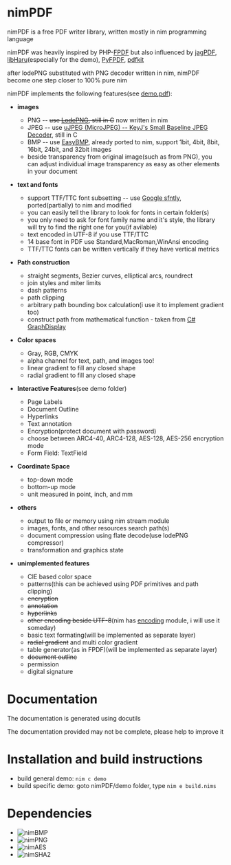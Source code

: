 # nimPDF

nimPDF is a free PDF writer library, written mostly in nim programming language

nimPDF was heavily inspired by PHP-[FPDF](http://www.fpdf.org) but also influenced by  [jagPDF](http://www.jagpdf.org), [libHaru](http://www.libharu.org)(especially for the demo), [PyFPDF](https://code.google.com/p/pyfpdf), [pdfkit](http://devongovett.github.io/pdfkit)

after lodePNG substituted with PNG decoder written in nim, nimPDF become one step closer to 100% pure nim

nimPDF implements the following features(see [demo.pdf](https://github.com/jangko/nimpdf/blob/master/demo/demo.pdf)):

* **images**
  - PNG -- ~~use [LodePNG](lodev.org/lodepng), still in C~~ now written in nim
  - JPEG -- use [uJPEG (MicroJPEG) -- KeyJ's Small Baseline JPEG Decoder](http://keyj.emphy.de/nanojpeg), still in C
  - BMP -- use [EasyBMP](http://easybmp.sourceforge.net), already ported to nim, support 1bit, 4bit, 8bit, 16bit, 24bit, and 32bit images
  - beside transparency from original image(such as from PNG), you can adjust individual image transparency as easy as other elements in your document

* **text and fonts**
  - support TTF/TTC font subsetting -- use [Google sfntly](code.google.com/p/sfntly), ported(partially) to nim and modified
  - you can easily tell the library to look for fonts in certain folder(s)
  - you only need to ask for font family name and it's style, the library will try to find the right one for you(if avilable)
  - text encoded in UTF-8 if you use TTF/TTC
  - 14 base font in PDF use Standard,MacRoman,WinAnsi encoding
  - TTF/TTC fonts can be written vertically if they have vertical metrics

* **Path construction**
  - straight segments, Bezier curves, elliptical arcs, roundrect
  - join styles and miter limits
  - dash patterns
  - path clipping
  - arbitrary path bounding box calculation(i use it to implement gradient too)
  - construct path from mathematical function - taken from [ C# GraphDisplay](http://www.codeproject.com/Articles/58280/GraphDisplay-a-Bezier-based-control-for-graphing-f)

* **Color spaces**
  - Gray, RGB, CMYK
  - alpha channel for text, path, and images too!
  - linear gradient to fill any closed shape
  - radial gradient to fill any closed shape

* **Interactive Features**(see demo folder)
  - Page Labels
  - Document Outline
  - Hyperlinks
  - Text annotation
  - Encryption(protect document with password)
  - choose between ARC4-40, ARC4-128, AES-128, AES-256 encryption mode
  - Form Field: TextField

* **Coordinate Space**
  - top-down mode
  - bottom-up mode
  - unit measured in point, inch, and mm

* **others**
  - output to file or memory using nim stream module
  - images, fonts, and other resources search path(s)
  - document compression using flate decode(use lodePNG compressor)
  - transformation and graphics state

* **unimplemented features**
  - CIE based color space
  - patterns(this can be achieved using PDF primitives and path clipping)
  - ~~encryption~~
  - ~~annotation~~
  - ~~hyperlinks~~
  - ~~other encoding beside UTF-8~~(nim has [encoding](http://nim-lang.org/docs/encodings.html) module, i will use it someday)
  - basic text formating(will be implemented as separate layer)
  - ~~radial gradient~~ and multi color gradient
  - table generator(as in FPDF)(will be implemented as separate layer)
  - ~~document outline~~
  - permission
  - digital signature

# Documentation
The documentation is generated using docutils

The documentation provided may not be complete, please help to improve it

# Installation and build instructions

* build general demo: `nim c demo`
* build specific demo: goto nimPDF/demo folder, type `nim e build.nims`

# Dependencies

* ![nimBMP](https://github.com/jangko/nimBMP)
* ![nimPNG](https://github.com/jangko/nimPNG)
* ![nimAES](https://github.com/jangko/nimAES)
* ![nimSHA2](https://github.com/jangko/nimSHA2)
